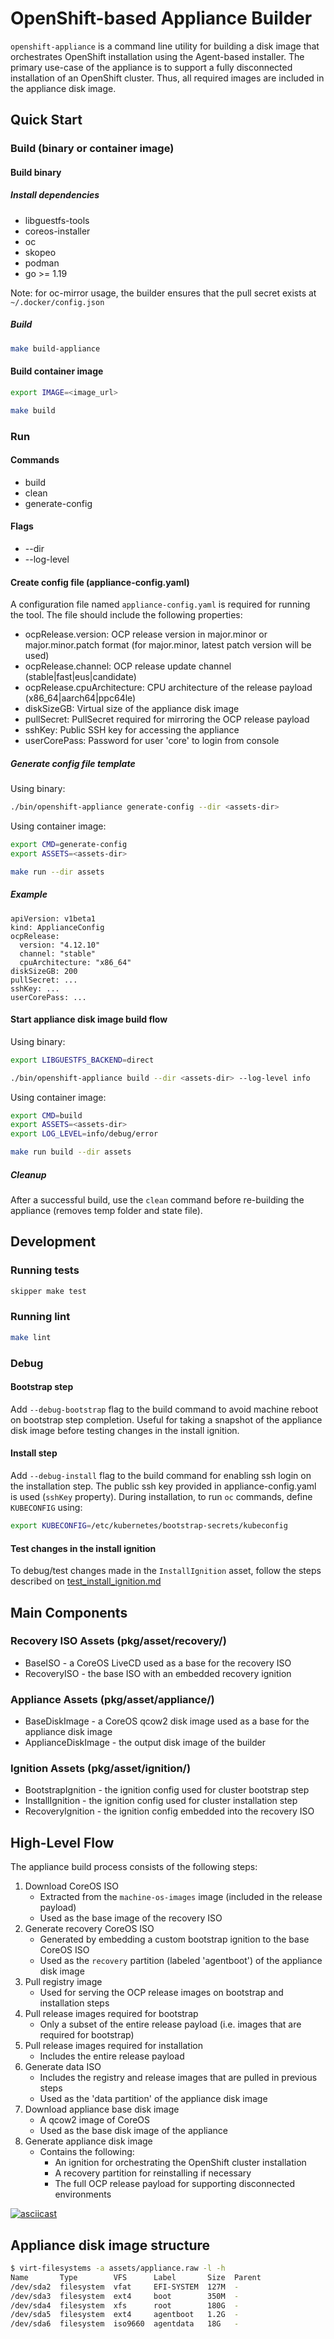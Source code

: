 # OpenShift-based Appliance Builder

`openshift-appliance` is a command line utility for building a disk image that orchestrates OpenShift installation using the Agent-based installer. 
The primary use-case of the appliance is to support a fully disconnected installation
of an OpenShift cluster. Thus, all required images are included in the appliance disk image.

## Quick Start

### Build (binary or container image)

#### Build binary

##### Install dependencies

* libguestfs-tools
* coreos-installer
* oc
* skopeo
* podman
* go >= 1.19

Note: for oc-mirror usage, the builder ensures that the pull secret exists at `~/.docker/config.json`

##### Build

``` bash
make build-appliance
```

#### Build container image

``` bash
export IMAGE=<image_url>

make build
```

### Run

#### Commands
* build
* clean
* generate-config

#### Flags
* --dir
* --log-level

#### Create config file (appliance-config.yaml)

A configuration file named `appliance-config.yaml` is required for running the tool. The file should include the following properties:

* ocpRelease.version: OCP release version in major.minor or major.minor.patch format (for major.minor, latest patch version will be used)
* ocpRelease.channel: OCP release update channel (stable|fast|eus|candidate)
* ocpRelease.cpuArchitecture: CPU architecture of the release payload (x86_64|aarch64|ppc64le)
* diskSizeGB: Virtual size of the appliance disk image
* pullSecret: PullSecret required for mirroring the OCP release payload
* sshKey: Public SSH key for accessing the appliance
* userCorePass: Password for user 'core' to login from console

##### Generate config file template

Using binary:
``` bash
./bin/openshift-appliance generate-config --dir <assets-dir>
```

Using container image:
``` bash
export CMD=generate-config
export ASSETS=<assets-dir>

make run --dir assets
```

##### Example

```
apiVersion: v1beta1
kind: ApplianceConfig
ocpRelease:
  version: "4.12.10"
  channel: "stable"
  cpuArchitecture: "x86_64"
diskSizeGB: 200
pullSecret: ...
sshKey: ...
userCorePass: ...
```

#### Start appliance disk image build flow

Using binary:
``` bash
export LIBGUESTFS_BACKEND=direct

./bin/openshift-appliance build --dir <assets-dir> --log-level info
```

Using container image:
``` bash
export CMD=build
export ASSETS=<assets-dir>
export LOG_LEVEL=info/debug/error

make run build --dir assets
```

##### Cleanup

After a successful build, use the `clean` command before re-building the appliance (removes temp folder and state file).

## Development

### Running tests
```bash
skipper make test
```

### Running lint
```bash
make lint
```

### Debug

#### Bootstrap step

Add `--debug-bootstrap` flag to the build command to avoid machine reboot on bootstrap step completion. Useful for taking a snapshot of the appliance disk image before testing changes in the install ignition. 

#### Install step

Add `--debug-install` flag to the build command for enabling ssh login on the installation step.
The public ssh key provided in appliance-config.yaml is used (`sshKey` property).
During installation, to run `oc` commands, define `KUBECONFIG` using:
```bash
export KUBECONFIG=/etc/kubernetes/bootstrap-secrets/kubeconfig
```

#### Test changes in the install ignition

To debug/test changes made in the `InstallIgnition` asset, follow the steps described on [test_install_ignition.md](/hack/diskimage/test_install_ignition.md)

## Main Components

### Recovery ISO Assets (pkg/asset/recovery/)
* BaseISO - a CoreOS LiveCD used as a base for the recovery ISO
* RecoveryISO - the base ISO with an embedded recovery ignition

### Appliance Assets (pkg/asset/appliance/)
* BaseDiskImage - a CoreOS qcow2 disk image used as a base for the appliance disk image
* ApplianceDiskImage - the output disk image of the builder

### Ignition Assets (pkg/asset/ignition/)
* BootstrapIgnition - the ignition config used for cluster bootstrap step
* InstallIgnition - the ignition config used for cluster installation step
* RecoveryIgnition - the ignition config embedded into the recovery ISO

## High-Level Flow

The appliance build process consists of the following steps:
1. Download CoreOS ISO
   * Extracted from the `machine-os-images` image (included in the release payload)
   * Used as the base image of the recovery ISO
2. Generate recovery CoreOS ISO
   * Generated by embedding a custom bootstrap ignition to the base CoreOS ISO
   * Used as the `recovery` partition (labeled 'agentboot') of the appliance disk image
3. Pull registry image
   * Used for serving the OCP release images on bootstrap and installation steps
4. Pull release images required for bootstrap
   * Only a subset of the entire release payload (i.e. images that are required for bootstrap)
5. Pull release images required for installation
   * Includes the entire release payload
6. Generate data ISO
   * Includes the registry and release images that are pulled in previous steps
   * Used as the 'data partition' of the appliance disk image
7. Download appliance base disk image
   * A qcow2 image of CoreOS
   * Used as the base disk image of the appliance
8. Generate appliance disk image
   * Contains the following:
     * An ignition for orchestrating the OpenShift cluster installation 
     * A recovery partition for reinstalling if necessary
     * The full OCP release payload for supporting disconnected environments

[![asciicast](https://asciinema.org/a/583868.svg)](https://asciinema.org/a/583868)

## Appliance disk image structure

``` bash
$ virt-filesystems -a assets/appliance.raw -l -h
Name       Type        VFS      Label       Size  Parent
/dev/sda2  filesystem  vfat     EFI-SYSTEM  127M  -
/dev/sda3  filesystem  ext4     boot        350M  -
/dev/sda4  filesystem  xfs      root        180G  -
/dev/sda5  filesystem  ext4     agentboot   1.2G  -
/dev/sda6  filesystem  iso9660  agentdata   18G   -
```
